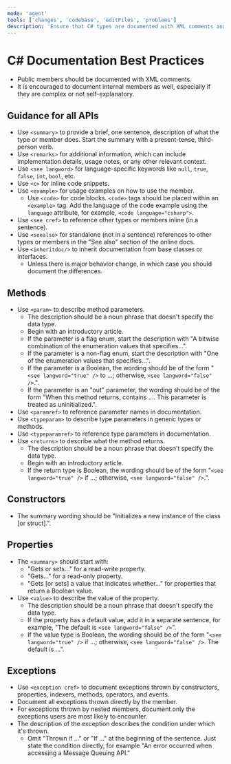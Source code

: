 ```yaml
---
mode: 'agent'
tools: ['changes', 'codebase', 'editFiles', 'problems']
description: 'Ensure that C# types are documented with XML comments and follow best practices for documentation.'
---
```


# C# Documentation Best Practices

- Public members should be documented with XML comments.
- It is encouraged to document internal members as well, especially if they are complex or not self-explanatory.

## Guidance for all APIs

- Use `<summary>` to provide a brief, one sentence, description of what the type or member does. Start the summary with a present-tense, third-person verb.
- Use `<remarks>` for additional information, which can include implementation details, usage notes, or any other relevant context.
- Use `<see langword>` for language-specific keywords like `null`, `true`, `false`, `int`, `bool`, etc.
- Use `<c>` for inline code snippets.
- Use `<example>` for usage examples on how to use the member.
  - Use `<code>` for code blocks. `<code>` tags should be placed within an `<example>` tag. Add the language of the code example using the `language` attribute, for example, `<code language="csharp">`.
- Use `<see cref>` to reference other types or members inline (in a sentence).
- Use `<seealso>` for standalone (not in a sentence) references to other types or members in the "See also" section of the online docs.
- Use `<inheritdoc/>` to inherit documentation from base classes or interfaces.
  - Unless there is major behavior change, in which case you should document the differences.

## Methods

- Use `<param>` to describe method parameters.
  - The description should be a noun phrase that doesn't specify the data type.
  - Begin with an introductory article.
  - If the parameter is a flag enum, start the description with "A bitwise combination of the enumeration values that specifies...".
  - If the parameter is a non-flag enum, start the description with "One of the enumeration values that specifies...".
  - If the parameter is a Boolean, the wording should be of the form "`<see langword="true" />` to ...; otherwise, `<see langword="false" />`.".
  - If the parameter is an "out" parameter, the wording should be of the form "When this method returns, contains .... This parameter is treated as uninitialized.".
- Use `<paramref>` to reference parameter names in documentation.
- Use `<typeparam>` to describe type parameters in generic types or methods.
- Use `<typeparamref>` to reference type parameters in documentation.
- Use `<returns>` to describe what the method returns.
  - The description should be a noun phrase that doesn't specify the data type.
  - Begin with an introductory article.
  - If the return type is Boolean, the wording should be of the form "`<see langword="true" />` if ...; otherwise, `<see langword="false" />`.".

## Constructors

- The summary wording should be "Initializes a new instance of the <Class> class [or struct].".

## Properties

- The `<summary>` should start with:
  - "Gets or sets..." for a read-write property.
  - "Gets..." for a read-only property.
  - "Gets [or sets] a value that indicates whether..." for properties that return a Boolean value.
- Use `<value>` to describe the value of the property.
  - The description should be a noun phrase that doesn't specify the data type.
  - If the property has a default value, add it in a separate sentence, for example, "The default is `<see langword="false" />`".  
  - If the value type is Boolean, the wording should be of the form "`<see langword="true" />` if ...; otherwise, `<see langword="false" />`. The default is ...".

## Exceptions

- Use `<exception cref>` to document exceptions thrown by constructors, properties, indexers, methods, operators, and events.
- Document all exceptions thrown directly by the member.
- For exceptions thrown by nested members, document only the exceptions users are most likely to encounter.
- The description of the exception describes the condition under which it's thrown.
  - Omit "Thrown if ..." or "If ..." at the beginning of the sentence. Just state the condition directly, for example "An error occurred when accessing a Message Queuing API."

